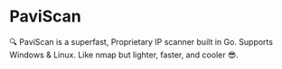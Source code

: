 # PaviScan
🔍 PaviScan is a superfast, Proprietary IP scanner built in Go. Supports Windows &amp; Linux. Like nmap but lighter, faster, and cooler 😎.
